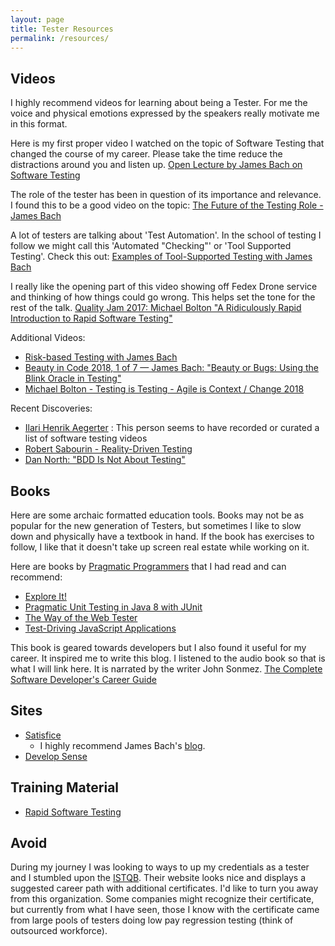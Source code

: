 ```yaml
---
layout: page
title: Tester Resources
permalink: /resources/
---
```

## Videos
I highly recommend videos for learning about being a Tester. For me the voice and physical emotions expressed by the speakers really motivate me in this format.

Here is my first proper video I watched on the topic of Software Testing that changed the course of my career. Please take the time reduce the distractions around you and listen up.
[Open Lecture by James Bach on Software Testing](https://www.youtube.com/watch?v=ILkT_HV9DVU)

The role of the tester has been in question of its importance and relevance. I found this to be a good video on the topic: [The Future of the Testing Role - James Bach](https://www.youtube.com/watch?v=c5821YeWico)

A lot of testers are talking about 'Test Automation'. In the school of testing I follow we might call this 'Automated "Checking"' or 'Tool Supported Testing'. Check this out: [Examples of Tool-Supported Testing with James Bach](https://www.youtube.com/watch?v=HWTzgS0aoP8)

I really like the opening part of this video showing off Fedex Drone service and thinking of how things could go wrong. This helps set the tone for the rest of the talk. [Quality Jam 2017: Michael Bolton "A Ridiculously Rapid Introduction to Rapid Software Testing"](https://www.youtube.com/watch?v=AS2kuD--z44)

Additional Videos:
* [Risk-based Testing with James Bach](https://www.youtube.com/watch?v=Sz-WiCV2eh4)
* [Beauty in Code 2018, 1 of 7 — James Bach: "Beauty or Bugs: Using the Blink Oracle in Testing"](https://www.youtube.com/watch?v=5W_VLzNhT-s)
* [Michael Bolton - Testing is Testing - Agile is Context / Change 2018](https://www.youtube.com/watch?v=6IBkr3KORUc)

Recent Discoveries:

* [Ilari Henrik Aegerter](https://vimeo.com/ilarihenrik) : This person seems to have recorded or curated a list of software testing videos
* [Robert Sabourin - Reality-Driven Testing](https://vimeo.com/350398906)
* [Dan North: "BDD Is Not About Testing"](https://www.youtube.com/watch?v=6nSwRSbc27g)

## Books
Here are some archaic formatted education tools. Books may not be as popular for the new generation of Testers, but sometimes I like to slow down and physically have a textbook in hand. If the book has exercises to follow, I like that it doesn't take up screen real estate while working on it.

Here are books by [Pragmatic Programmers](https://pragprog.com) that I had read and can recommend:
* [Explore It!](https://pragprog.com/book/ehxta/explore-it)
* [Pragmatic Unit Testing in Java 8 with JUnit](https://pragprog.com/book/utj2/pragmatic-unit-testing-in-java-8-with-junit)
* [The Way of the Web Tester](https://pragprog.com/book/jrtest/the-way-of-the-web-tester)
* [Test-Driving JavaScript Applications](https://pragprog.com/book/vsjavas/test-driving-javascript-applications)

This book is geared towards developers but I also found it useful for my career. It inspired me to write this blog. I listened to the audio book so that is what I will link here. It is narrated by the writer John Sonmez. [The Complete Software Developer's Career Guide](https://www.audible.ca/pd/The-Complete-Software-Developers-Career-Guide-Audiobook/B078J2DZJK)

## Sites
* [Satisfice](https://www.satisfice.com/) 
    * I highly recommend James Bach's [blog](https://www.satisfice.com/blog).
* [Develop Sense](https://developsense.com/)


## Training Material
* [Rapid Software Testing](https://www.rapid-software-testing.com)

## Avoid
During my journey I was looking to ways to up my credentials as a tester and I stumbled upon the [ISTQB](https://www.istqb.org/). Their website looks nice and displays a suggested career path with additional certificates. I'd like to turn you away from this organization. Some companies might recognize their certificate, but currently from what I have seen, those I know with the certificate came from large pools of testers doing low pay regression testing (think of outsourced workforce).